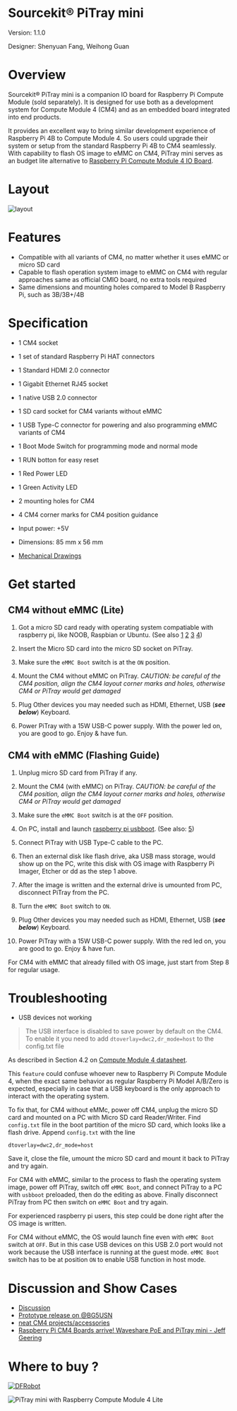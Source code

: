 Sourcekit&reg; PiTray mini
===

Version: 1.1.0

Designer: Shenyuan Fang, Weihong Guan

# Overview

Sourcekit&reg; PiTray mini is a companion IO board for Raspberry Pi Compute Module (sold separately). It is designed for use both as a development system for Compute Module 4 (CM4) and as an embedded board integrated into end products.

It provides an excellent way to bring similar development experience of Raspberry Pi 4B to Compute Module 4. So users could upgrade their system or setup from the standard Raspberry Pi 4B to CM4 seamlessly. With capability to flash OS image to eMMC on CM4, PiTray mini serves as an budget lite alternative to [Raspberry Pi Compute Module 4 IO Board](https://www.raspberrypi.org/products/compute-module-4-io-board/).

# Layout

![layout](./PiTray-mini-layout.jpg)

# Features

* Compatible with all variants of CM4, no matter whether it uses eMMC or micro SD card
* Capable to flash operation system image to eMMC on CM4 with regular approaches same as official CMIO board, no extra tools required
* Same dimensions and mounting holes compared to Model B Raspberry Pi, such as 3B/3B+/4B

# Specification

* 1 CM4 socket
* 1 set of standard Raspberry Pi HAT connectors
* 1 Standard HDMI 2.0 connector
* 1 Gigabit Ethernet RJ45 socket
* 1 native USB 2.0 connector
* 1 SD card socket for CM4 variants without eMMC
* 1 USB Type-C connector for powering and also programming eMMC variants of CM4
* 1 Boot Mode Switch for programming mode and normal mode
* 1 RUN botton for easy reset
* 1 Red Power LED
* 1 Green Activity LED
* 2 mounting holes for CM4
* 4 CM4 corner marks for CM4 position guidance

* Input power: +5V
* Dimensions: 85 mm x 56 mm
* [Mechanical Drawings](PiTray-mini-mech.pdf ':ignore')

# Get started

## CM4 without eMMC (Lite)

1. Got a micro SD card ready with operating system compatiable with raspberry pi, like NOOB, Raspbian or Ubuntu. (See also [1](https://www.raspberrypi.org/software/) [2](https://www.raspberrypi.org/software/operating-systems/) [3](https://www.raspberrypi.org/documentation/installation/installing-images/) [4](https://projects.raspberrypi.org/en/projects/raspberry-pi-setting-up))

2. Insert the Micro SD card into the micro SD socket on PiTray.

3. Make sure the `eMMC Boot` switch is at the `ON` position.

4. Mount the CM4 without eMMC on PiTray. *CAUTION: be careful of the CM4 position, align the CM4 layout corner marks and holes, otherwise CM4 or PiTray would get damaged*

5. Plug Other devices you may needed such as HDMI, Ethernet, USB (***see below***) Keyboard.

6. Power PiTray with a 15W USB-C power supply. With the power led on, you are good to go. Enjoy & have fun.

## CM4 with eMMC (Flashing Guide)

1. Unplug micro SD card from PiTray if any.

2. Mount the CM4 (with eMMC) on PiTray. *CAUTION: be careful of the CM4 position, align the CM4 layout corner marks and holes, otherwise CM4 or PiTray would get damaged*

3. Make sure the `eMMC Boot` switch is at the `OFF` position.

4. On PC, install and launch [raspberry pi usbboot](https://github.com/raspberrypi/usbboot). (See also: [5](https://www.raspberrypi.org/documentation/hardware/computemodule/cm-emmc-flashing.md))

5. Connect PiTray with USB Type-C cable to the PC.

6. Then an external disk like flash drive, aka USB mass storage, would show up on the PC, write this disk with OS image with Raspberry Pi Imager, Etcher or dd as the step 1 above.

7. After the image is written and the external drive is umounted from PC, disconnect PiTray from the PC.

8. Turn the `eMMC Boot` switch to `ON`.

9. Plug Other devices you may needed such as HDMI, Ethernet, USB (***see below***) Keyboard.

10. Power PiTray with a 15W USB-C power supply. With the red led on, you are good to go. Enjoy & have fun.

For CM4 with eMMC that already filled with OS image, just start from Step 8 for regular usage.

# Troubleshooting

* USB devices not working

> The USB interface is disabled to save power by default on the CM4. To enable it you need to add `dtoverlay=dwc2,dr_mode=host` to the config.txt file

As described in Section 4.2 on [Compute Module 4 datasheet](https://datasheets.raspberrypi.org/cm4/cm4-datasheet.pdf).

This `feature` could confuse whoever new to Raspberry Pi Compute Module 4, when the exact same behavior as regular Raspberry Pi Model A/B/Zero is expected, especially in case that a USB keyboard is the only approach to interact with the operating system.

To fix that, for CM4 without eMMc, power off CM4, unplug the micro SD card and mounted on a PC with Micro SD card Reader/Writer. Find `config.txt` file in the boot partition of the micro SD card, which looks like a flash drive. Append `config.txt` with the line

```
dtoverlay=dwc2,dr_mode=host
```

Save it, close the file, umount the micro SD card and mount it back to PiTray and try again.

For CM4 with eMMC, similar to the process to flash the operating system image, power off PiTray, switch off `eMMC Boot`, and connect PiTray to a PC with `usbboot` preloaded, then do the editing as above. Finally disconnect PiTray from PC then switch on `eMMC Boot` and try again.

For experienced raspberry pi users, this step could be done right after the OS image is written.

For CM4 without eMMC, the OS would launch fine even with `eMMC Boot` switch at `OFF`. But in this case USB devices on this USB 2.0 port would not work because the USB interface is running at the guest mode. `eMMC Boot` switch has to be at position `ON` to enable USB function in host mode.

# Discussion and Show Cases

* [Discussion](https://github.com/aguegu/sourcekit.cc/discussions)
* [Prototype release on @BG5USN](https://twitter.com/BG5USN/status/1328331941536477189)
* [neat CM4 projects/accessories](https://github.com/geerlingguy/raspberry-pi-pcie-devices/issues/25)
* [Raspberry Pi CM4 Boards arrive! Waveshare PoE and PiTray mini - Jeff Geering](https://www.youtube.com/watch?v=DKV7wv7NaCY)

# Where to buy ?

<a href="https://www.dfrobot.com/product-2196.html" target="_blank"><img src="./dfrobot.jpg" alt="DFRobot" title="DFRobot" /></a>

![PiTray mini with Raspberry Compute Module 4 Lite](./PiTray-mini-with-cm4-lite.jpg)

